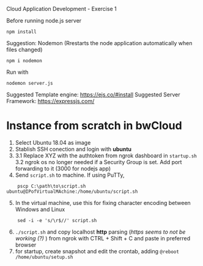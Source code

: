 Cloud Application Development - Exercise 1

Before running node.js server

```
npm install 
```

Suggestion: Nodemon (Rrestarts the node application automatically when files changed)
```
npm i nodemon
```
Run with 
```
nodemon server.js
```

Suggested Template engine: https://ejs.co/#install
Suggested Server Framework: https://expressjs.com/



# Instance from scratch in bwCloud

1. Select Ubuntu 18.04 as image
2. Stablish SSH conection and login with **ubuntu**
3. 
	3.1 Replace XYZ with the authtoken from ngrok dashboard in ```startup.sh```
	3.2 ngrok os no longer needed if a Security Group is set. Add port forwarding to it (3000 for nodejs app)
4. Send ```script.sh``` to machine. If using PuTTy, 
```
	pscp C:\path\to\script.sh ubuntu@IPofVirtualMAchine:/home/ubuntu/script.sh
````
5. In the virtual machine, use this for fixing character encoding between Windows and Linux
```
	sed -i -e 's/\r$//' script.sh
````
6. ```./script.sh```    and copy localhost **http** parsing  (*https seems to not be working (?)* ) from ngrok with CTRL + Shift + C and paste in preferred browser
7. for startup, create snapshot and edit the crontab, adding ```@reboot /home/ubuntu/setup.sh```